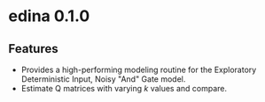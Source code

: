 # edina 0.1.0

## Features

- Provides a high-performing modeling routine for the Exploratory 
  Deterministic Input, Noisy "And" Gate model.
- Estimate Q matrices with varying _k_ values and compare.